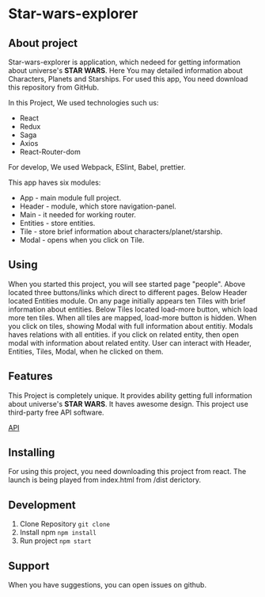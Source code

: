 # Star-wars-explorer

## About project
  Star-wars-explorer is application, which  nedeed for getting information about universe's **STAR WARS**. Here You may detailed information about Characters, Planets and Starships. For used this app, You need download this repository from GitHub.
  
  In this Project, We used technologies such us:
 - React
 - Redux
 - Saga
 - Axios
 - React-Router-dom
 
 For develop, We used Webpack, ESlint, Babel, prettier.
 
  This app haves six modules:
  - App - main module full project.
  - Header - module, which store navigation-panel.
  - Main - it needed for working router.
  - Entities - store entities.
  - Tile - store brief information about characters/planet/starship.
  - Modal - opens when you click on Tile.
  
  ## Using
  
  When you started this project, you will see started page "people". Above located three buttons/links which direct to different pages. Below Header located Entities module. 
  On any page initially appears ten Tiles with brief information about entities. Below Tiles located load-more button, which load more ten tiles. When all tiles are mapped, load-more button is hidden. When you click on tiles, showing Modal with full information about entitiy. Modals haves relations with all entities. if you click on related entity, then open modal with information about related entity.
  User can interact with Header, Entities, Tiles, Modal, when he clicked on them.
  
  ## Features
  This Project is completely unique. It provides ability getting full information about universe's **STAR WARS**. It haves awesome design. This project use third-party free API software.
  
  [API](https://swapi.dev/)
  
  ## Installing
  For using this project, you need downloading this project from react. The launch is being played from index.html from /dist derictory. 
  
  ## Development
  1. Clone Repository `git clone`
  2. Install npm `npm install`
  3. Run project `npm start`
  
  ## Support
  When you have suggestions, you can open issues on github.
